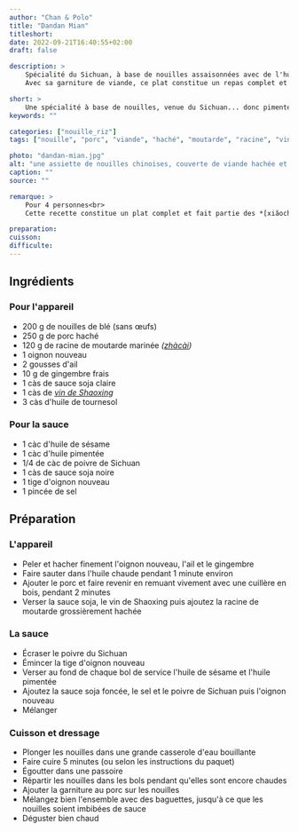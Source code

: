 ```yaml
---
author: "Chan & Polo"
title: "Dandan Mian"
titleshort:
date: 2022-09-21T16:40:55+02:00
draft: false

description: >
    Spécialité du Sichuan, à base de nouilles assaisonnées avec de l'huile de piment rouge.<br>
    Avec sa garniture de viande, ce plat constitue un repas complet et fait partie des *[xiǎochī](https://en.wikipedia.org/wiki/Xiaochi)*, ou petit-manger. 

short: >
    Une spécialité à base de nouilles, venue du Sichuan... donc pimentée!
keywords: ""

categories: ["nouille_riz"]
tags: ["nouille", "porc", "viande", "haché", "moutarde", "racine", "vin", "Shaoxing", "oignon", "sésame", "piment", "Sechuan", "Sichuan", "sauce", "soja"]

photo: "dandan-mian.jpg"
alt: "une assiette de nouilles chinoises, couverte de viande hachée et de sauce pimentée, avec deux baguettes sur le bord"
caption: ""
source: ""

remarque: >
    Pour 4 personnes<br>
    Cette recette constitue un plat complet et fait partie des *[xiǎochī](https://en.wikipedia.org/wiki/Xiaochi)*, ou petit-manger

preparation: 
cuisson: 
difficulte:
---
```



## Ingrédients
### Pour l'appareil
- 200 g de nouilles de blé (sans œufs)
- 250 g de porc haché
- 120 g de racine de moutarde marinée *([zhàcài](https://recetteschinoises.blogspot.com/2008/09/zhacai-racine-de-moutarde-salee-zhacai.html))*
- 1 oignon nouveau
- 2 gousses d'ail
- 10 g de gingembre frais
- 1 càs de sauce soja claire
- 1 càs de *[vin de Shaoxing](https://fr.wikipedia.org/wiki/Vin_de_riz_de_Shaoxing)*
- 3 càs d'huile de tournesol
### Pour la sauce
- 1 càc d'huile de sésame
- 1 càc d'huile pimentée
- 1/4 de càc de poivre de Sichuan
- 1 càs de sauce soja noire
- 1 tige d'oignon nouveau
- 1 pincée de sel
## Préparation
### L'appareil
- Peler et hacher finement l'oignon nouveau, l'ail et le gingembre
- Faire sauter dans l'huile chaude pendant 1 minute environ
- Ajouter le porc et faire revenir en remuant vivement avec une cuillère en bois, pendant 2 minutes
- Verser la sauce soja, le vin de Shaoxing puis ajoutez la racine de moutarde grossièrement hachée
### La sauce
- Écraser le poivre du Sichuan
- Émincer la tige d'oignon nouveau
- Verser au fond de chaque bol de service l'huile de sésame et l'huile pimentée
- Ajoutez la sauce soja foncée, le sel et le poivre de Sichuan puis l'oignon nouveau
- Mélanger
### Cuisson et dressage
- Plonger les nouilles dans une grande casserole d'eau bouillante
- Faire cuire 5 minutes (ou selon les instructions du paquet)
- Égoutter dans une passoire
- Répartir les nouilles dans les bols pendant qu'elles sont encore chaudes
- Ajouter la garniture au porc sur les nouilles
- Mélangez bien l'ensemble avec des baguettes, jusqu'à ce que les nouilles soient imbibées de sauce
- Déguster bien chaud